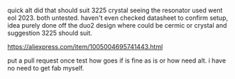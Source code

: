 quick alt did that should suit 3225 crystal seeing the resonator used went eol 2023. both untested. haven't even checked datasheet to confirm setup, idea purely done off the duo2 design where could be cermic or crystal and suggestion 3225 should suit.

https://aliexpress.com/item/1005004695741443.html

put a pull request once test how goes if is fine as is or how need alt. i have no need to get fab myself.
